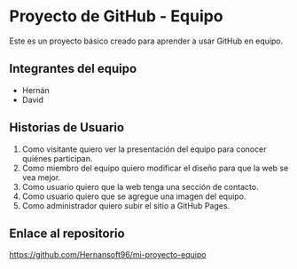 # Proyecto de GitHub - Equipo

Este es un proyecto básico creado para aprender a usar GitHub en equipo.

## Integrantes del equipo
- Hernán
- David

## Historias de Usuario
1. Como visitante quiero ver la presentación del equipo para conocer quiénes participan.
2. Como miembro del equipo quiero modificar el diseño para que la web se vea mejor.
3. Como usuario quiero que la web tenga una sección de contacto.
4. Como usuario quiero que se agregue una imagen del equipo.
5. Como administrador quiero subir el sitio a GitHub Pages.

## Enlace al repositorio
https://github.com/Hernansoft96/mi-proyecto-equipo 
